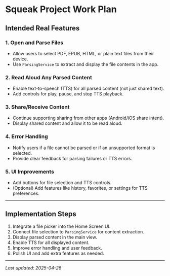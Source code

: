 # Squeak Project Work Plan

## Intended Real Features

### 1. Open and Parse Files
- Allow users to select PDF, EPUB, HTML, or plain text files from their device.
- Use `ParsingService` to extract and display the file contents in the app.

### 2. Read Aloud Any Parsed Content
- Enable text-to-speech (TTS) for all parsed content (not just shared text).
- Add controls for play, pause, and stop TTS playback.

### 3. Share/Receive Content
- Continue supporting sharing from other apps (Android/iOS share intent).
- Display shared content and allow it to be read aloud.

### 4. Error Handling
- Notify users if a file cannot be parsed or if an unsupported format is selected.
- Provide clear feedback for parsing failures or TTS errors.

### 5. UI Improvements
- Add buttons for file selection and TTS controls.
- (Optional) Add features like history, favorites, or settings for TTS preferences.

---

## Implementation Steps
1. Integrate a file picker into the Home Screen UI.
2. Connect file selection to `ParsingService` for content extraction.
3. Display parsed content in the main view.
4. Enable TTS for all displayed content.
5. Improve error handling and user feedback.
6. Polish UI and add extra features as needed.

---

_Last updated: 2025-04-26_
